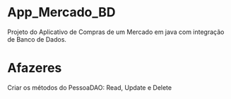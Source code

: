 # App_Mercado_BD
Projeto do Aplicativo de Compras de um Mercado em java com integração de Banco de Dados.

# Afazeres
Criar os métodos do PessoaDAO: Read, Update e Delete
